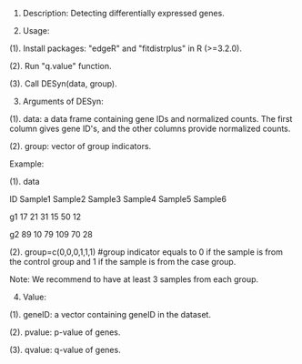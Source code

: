 1. Description: 
   Detecting differentially expressed genes.


2. Usage:

(1). Install packages: "edgeR" and "fitdistrplus" in R (>=3.2.0).

(2). Run "q.value" function.

(3). Call DESyn(data, group).


3. Arguments of DESyn:

(1). data: a data frame containing gene IDs and normalized counts. The first column gives gene ID's, and the other columns provide normalized counts.

(2). group: vector of group indicators.
   
Example:

(1). data  

   ID     Sample1     Sample2     Sample3     Sample4     Sample5     Sample6
   
   g1     17          21          31          15          50          12
   
   g2     89          10          79          109         70          28
   
(2). group=c(0,0,0,1,1,1) #group indicator equals to 0 if the sample is from the control group and 1 if the sample is from the case group.

Note: We recommend to have at least 3 samples from each group.


4. Value: 

(1). geneID: a vector containing geneID in the dataset.

(2). pvalue: p-value of genes.

(3). qvalue: q-value of genes.

